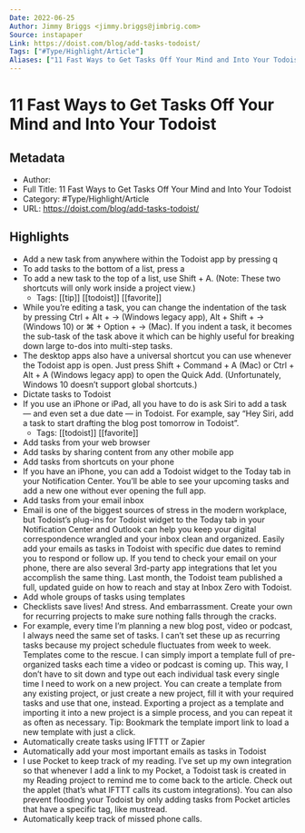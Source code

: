 ```yaml
---
Date: 2022-06-25
Author: Jimmy Briggs <jimmy.briggs@jimbrig.com>
Source: instapaper
Link: https://doist.com/blog/add-tasks-todoist/
Tags: ["#Type/Highlight/Article"]
Aliases: ["11 Fast Ways to Get Tasks Off Your Mind and Into Your Todoist", "11 Fast Ways to Get Tasks Off Your Mind and Into Your Todoist"]
---
```

# 11 Fast Ways to Get Tasks Off Your Mind and Into Your Todoist

## Metadata
- Author: 
- Full Title: 11 Fast Ways to Get Tasks Off Your Mind and Into Your Todoist
- Category: #Type/Highlight/Article
- URL: https://doist.com/blog/add-tasks-todoist/

## Highlights
- Add a new task from anywhere within the Todoist app by pressing q
- To add tasks to the bottom of a list, press a
- To add a new task to the top of a list, use Shift + A. (Note: These two shortcuts will only work inside a project view.)
    - Tags: [[tip]] [[todoist]] [[favorite]] 
- While you’re editing a task, you can change the indentation of the task by pressing Ctrl + Alt + → (Windows legacy app), Alt + Shift + → (Windows 10) or ⌘ + Option + → (Mac). If you indent a task, it becomes the sub-task of the task above it which can be highly useful for breaking down large to-dos into multi-step tasks.
- The desktop apps also have a universal shortcut you can use whenever the Todoist app is open. Just press Shift + Command + A (Mac) or Ctrl + Alt + A (Windows legacy app) to open the Quick Add. (Unfortunately, Windows 10 doesn’t support global shortcuts.)
- Dictate tasks to Todoist
- If you use an iPhone or iPad, all you have to do is ask Siri to add a task — and even set a due date — in Todoist. For example, say “Hey Siri, add a task to start drafting the blog post tomorrow in Todoist”.
    - Tags: [[todoist]] [[favorite]] 
- Add tasks from your web browser
- Add tasks by sharing content from any other mobile app
- Add tasks from shortcuts on your phone
- If you have an iPhone, you can add a Todoist widget to the Today tab in your Notification Center. You’ll be able to see your upcoming tasks and add a new one without ever opening the full app.
- Add tasks from your email inbox
- Email is one of the biggest sources of stress in the modern workplace, but Todoist’s plug-ins for Todoist widget to the Today tab in your Notification Center and Outlook can help you keep your digital correspondence wrangled and your inbox clean and organized. Easily add your emails as tasks in Todoist with specific due dates to remind you to respond or follow up. If you tend to check your email on your phone, there are also several 3rd-party app integrations that let you accomplish the same thing.
  Last month, the Todoist team published a full, updated guide on how to reach and stay at Inbox Zero with Todoist.
- Add whole groups of tasks using templates
- Checklists save lives! And stress. And embarrassment. Create your own for recurring projects to make sure nothing falls through the cracks.
- For example, every time I’m planning a new blog post, video or podcast, I always need the same set of tasks. I can’t set these up as recurring tasks because my project schedule fluctuates from week to week.
  Templates come to the rescue. I can simply import a template full of pre-organized tasks each time a video or podcast is coming up. This way, I don’t have to sit down and type out each individual task every single time I need to work on a new project.
  You can create a template from any existing project, or just create a new project, fill it with your required tasks and use that one, instead. Exporting a project as a template and importing it into a new project is a simple process, and you can repeat it as often as necessary.
  Tip: Bookmark the template import link to load a new template with just a click.
- Automatically create tasks using IFTTT or Zapier
- Automatically add your most important emails as tasks in Todoist
- I use Pocket to keep track of my reading. I’ve set up my own integration so that whenever I add a link to my Pocket, a Todoist task is created in my Reading project to remind me to come back to the article. Check out the applet (that’s what IFTTT calls its custom integrations). You can also prevent flooding your Todoist by only adding tasks from Pocket articles that have a specific tag, like mustread.
- Automatically keep track of missed phone calls.
